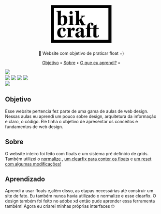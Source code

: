 <h1 align="center">
   <img src="./img/bikcraft.svg">
</h1>

<p align="center">🚀 Website com objetivo de praticar float =)</p>
<p align="center">
 <a href="#objetivo">Objetivo</a> •
  <a href="#sobre">Sobre</a> •
   <a href="#aprendizado">O que eu aprendi?</a> •
</p>

  <img src="./videos/home.gif">  <br>
  <img src="./videos/sobre.gif"> 
  <img src="./videos/portfolio.gif"> 
   <img src="./videos/produtos.gif"> 
  <img src="./videos/contato.gif">  
   <img src="./videos/responsivo.gif">

<h2 id="objetivo">Objetivo</h2>
<p> Esse website pertencia fez parte de uma gama de aulas de web design. Nessas aulas eu aprendi um pouco sobre design, arquitetura da informação e claro, o código. Ele tinha o objetivo de apresentar os conceitos e fundamentos de web design.</p>

<h2 id="sobre"> Sobre </h2>
<p>O website inteiro foi feito com floats e um sistema pré definido de grids. Também utilizei o <a href="https://necolas.github.io/normalize.css/">normalize </a>, <a href="http://nicolasgallagher.com/micro-clearfix-hack/"> um clearfix para conter os floats</a> e <a href="https://meyerweb.com/eric/tools/css/reset/index.html"> um reset com algumas modificações! </a> </p>

<h2 id="aprendizado">Aprendizado</h2>
  <p>Aprendi a usar floats e,além disso, as etapas necessárias até construir um site de fato. Eu também nunca havia utilizado o normalize e esse clearfix. O design também foi feito no adobe xd então pude aprender essa ferramenta também! Agora eu criarei minhas próprias interfaces 🤓</p>
